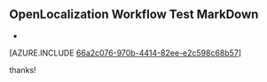 ## OpenLocalization Workflow Test MarkDown
* 

[AZURE.INCLUDE [66a2c076-970b-4414-82ee-e2c598c68b57](calleeMd1.md)]

 
thanks!